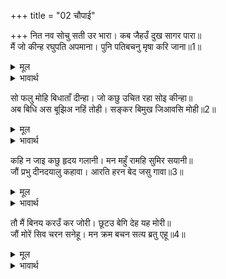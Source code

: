 +++
title = "02 चौपाई"

+++
नित नव सोचु सती उर भारा। कब जैहउँ दुख सागर पारा॥  
मैं जो कीन्ह रघुपति अपमाना। पुनि पतिबचनु मृषा करि जाना॥1॥  

<details><summary>मूल</summary>

नित नव सोचु सती उर भारा। कब जैहउँ दुख सागर पारा॥  
मैं जो कीन्ह रघुपति अपमाना। पुनि पतिबचनु मृषा करि जाना॥1॥  
</details>

<details><summary>भावार्थ</summary>

सतीजी के हृदय में नित्य नया और भारी सोच हो रहा था कि मैं इस दुःख समुद्र के पार कब जाऊँगी। मैन्ने जो श्री रघुनाथजी का अपमान किया और फिर पति के वचनों को झूठ जाना-॥1॥  
</details>

सो फलु मोहि बिधाताँ दीन्हा। जो कछु उचित रहा सोइ कीन्हा॥  
अब बिधि अस बूझिअ नहिं तोही। सङ्कर बिमुख जिआवसि मोही॥2॥  

<details><summary>मूल</summary>

सो फलु मोहि बिधाताँ दीन्हा। जो कछु उचित रहा सोइ कीन्हा॥  
अब बिधि अस बूझिअ नहिं तोही। सङ्कर बिमुख जिआवसि मोही॥2॥  
</details>

<details><summary>भावार्थ</summary>

उसका फल विधाता ने मुझको दिया, जो उचित था वही किया, परन्तु हे विधाता! अब तुझे यह उचित नहीं है, जो शङ्कर से विमुख होने पर भी मुझे जिला रहा है॥2॥  
</details>

कहि न जाइ कछु हृदय गलानी। मन महुँ रामहि सुमिर सयानी॥  
जौं प्रभु दीनदयालु कहावा। आरति हरन बेद जसु गावा॥3॥  

<details><summary>मूल</summary>

कहि न जाइ कछु हृदय गलानी। मन महुँ रामहि सुमिर सयानी॥  
जौं प्रभु दीनदयालु कहावा। आरति हरन बेद जसु गावा॥3॥  
</details>

<details><summary>भावार्थ</summary>

सतीजी के हृदय की ग्लानि कुछ कही नहीं जाती। बुद्धिमती सतीजी ने मन में श्री रामचन्द्रजी का स्मरण किया और कहा- हे प्रभो! यदि आप दीनदयालु कहलाते हैं और वेदों ने आपका यह यश गाया है कि आप दुःख को हरने वाले हैं, ॥3॥  
</details>

तौ मैं बिनय करउँ कर जोरी। छूटउ बेगि देह यह मोरी॥  
जौं मोरें सिव चरन सनेहू। मन क्रम बचन सत्य ब्रतु एहू॥4॥  

<details><summary>मूल</summary>

तौ मैं बिनय करउँ कर जोरी। छूटउ बेगि देह यह मोरी॥  
जौं मोरें सिव चरन सनेहू। मन क्रम बचन सत्य ब्रतु एहू॥4॥  
</details>

<details><summary>भावार्थ</summary>

तो मैं हाथ जोडकर विनती करती हूँ कि मेरी यह देह जल्दी छूट जाए। यदि मेरा शिवजी के चरणों में प्रेम है और मेरा यह (प्रेम का) व्रत मन, वचन और कर्म (आचरण) से सत्य है,॥4॥
</details>

